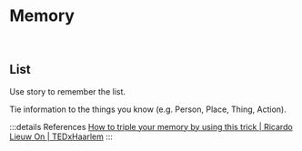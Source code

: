 # Memory

<br>

## List

Use story to remember the list.

Tie information to the things you know (e.g. Person, Place, Thing, Action).

:::details References
[How to triple your memory by using this trick | Ricardo Lieuw On | TEDxHaarlem](https://www.youtube.com/watch?v=JsC9ZHi79jo)
:::
